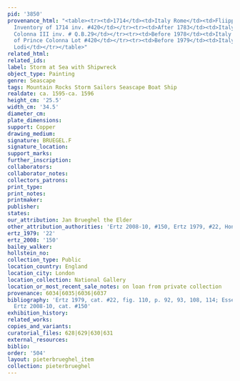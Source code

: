 ```yaml
---
pid: '3850'
provenance_html: "<table><tr><td>1714</td><td>Italy Rome</td><td>Fliippo Colonna II
  Inventory of 1714 inv. #420</td></tr><tr><td>After 1783</td><td>Italy Rome</td><td>Archivo
  Colonna III inv. # Q.B.29</td></tr><tr><td>Before 1978</td><td>Italy Rome</td><td>Collection
  of Prince Colonna Lot #420</td></tr><tr><td>Before 1979</td><td>Italy Campione</td><td>Silvano
  Lodi</td></tr></table>"
related_html:
related_ids:
label: Storm at Sea with Shipwreck
object_type: Painting
genre: Seascape
tags: Mountain Rocks Storm Sailors Seascape Boat Ship
realdate: ca. 1595-ca. 1596
height_cm: '25.5'
width_cm: '34.5'
diameter_cm:
plate_dimensions:
support: Copper
drawing_medium:
signature: BRUEGEL.F
signature_location:
support_marks:
further_inscription:
collaborators:
collaborator_notes:
collectors_patrons:
print_type:
print_notes:
printmaker:
publisher:
states:
our_attribution: Jan Brueghel the Elder
other_attribution_authorities: 'Ertz 2008-10, #150, Ertz 1979, #22, Honig database'
ertz_1979: '22'
ertz_2008: '150'
bailey_walker:
hollstein_no:
collection_type: Public
location_country: England
location_city: London
location_collection: National Gallery
location_or_most_recent_sale_notes: on loan from private collection
provenance: 6034|6035|6036|6037
bibliography: 'Ertz 1979, cat. #22, fig. 110, p. 92, 93, 108, 114; Essen 1997, #30;
  Ertz 2008-10, cat. #150'
exhibition_history:
related_works:
copies_and_variants:
curatorial_files: 628|629|630|631
external_resources:
biblio:
order: '504'
layout: pieterbrueghel_item
collection: pieterbrueghel
---
```

